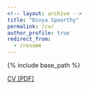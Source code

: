 ```yaml
---
<!-- layout: archive -->
title: "Divya Spoorthy"
permalink: /cv/
author_profile: true
redirect_from:
  - /resume
---
```


{% include base_path %}

[CV [PDF]](dspoorthy.github.io/files/Divya_Spoorthy_Resume.pdf)

<!-- <embed src="http://lantaoyu.com/files/lantaoyu_cv.pdf" width="650" height="1800" type='application/pdf'> -->
